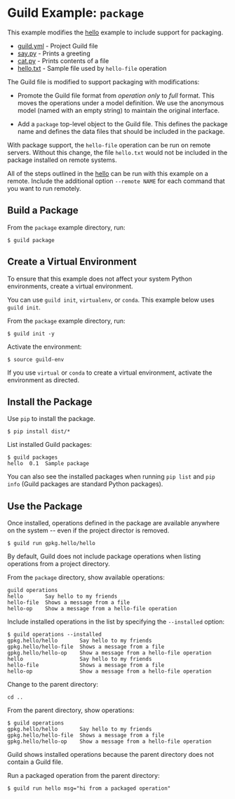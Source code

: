 # Guild Example: `package`

This example modifies the [hello](../hello/README.md) example to
include support for packaging.

- [guild.yml](guild.yml) - Project Guild file
- [say.py](say.py) - Prints a greeting
- [cat.py](cat.py) - Prints contents of a file
- [hello.txt](hello.txt) - Sample file used by `hello-file` operation

The Guild file is modified to support packaging with modifications:

- Promote the Guild file format from _operation only_ to _full_
  format. This moves the operations under a model definition. We use
  the anonymous model (named with an empty string) to maintain the
  original interface.

- Add a `package` top-level object to the Guild file. This defines the
  package name and defines the data files that should be included in
  the package.

With package support, the `hello-file` operation can be run on remote
servers. Without this change, the file `hello.txt` would not be
included in the package installed on remote systems.

All of the steps outlined in the [hello](../hello/README.md) can be
run with this example on a remote. Include the additional option
`--remote NAME` for each command that you want to run remotely.

## Build a Package

From the `package` example directory, run:

```
$ guild package
```

## Create a Virtual Environment

To ensure that this example does not affect your system Python
environments, create a virtual environment.

You can use `guild init`, `virtualenv`, or `conda`. This example below
uses `guild init`.

From the `package` example directory, run:

```
$ guild init -y
```

Activate the environment:

```
$ source guild-env
```

If you use `virtual` or `conda` to create a virtual environment,
activate the environment as directed.

## Install the Package

Use `pip` to install the package.

```
$ pip install dist/*
```

List installed Guild packages:

```
$ guild packages
hello  0.1  Sample package
```

You can also see the installed packages when running `pip list` and
`pip info` (Guild packages are standard Python packages).

## Use the Package

Once installed, operations defined in the package are available
anywhere on the system -- even if the project director is removed.

```
$ guild run gpkg.hello/hello
```

By default, Guild does not include package operations when listing
operations from a project directory.

From the `package` directory, show available operations:

```
guild operations
hello       Say hello to my friends
hello-file  Shows a message from a file
hello-op    Show a message from a hello-file operation
```

Include installed operations in the list by specifying the
`--installed` option:

```
$ guild operations --installed
gpkg.hello/hello       Say hello to my friends
gpkg.hello/hello-file  Shows a message from a file
gpkg.hello/hello-op    Show a message from a hello-file operation
hello                  Say hello to my friends
hello-file             Shows a message from a file
hello-op               Show a message from a hello-file operation
```

Change to the parent directory:

```
cd ..
```

From the parent directory, show operations:

```
$ guild operations
gpkg.hello/hello       Say hello to my friends
gpkg.hello/hello-file  Shows a message from a file
gpkg.hello/hello-op    Show a message from a hello-file operation
```

Guild shows installed operations because the parent directory does not
contain a Guild file.

Run a packaged operation from the parent directory:

```
$ guild run hello msg="hi from a packaged operation"
```
